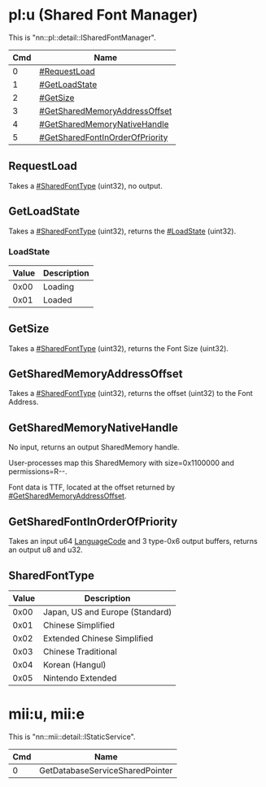 # pl:u (Shared Font Manager)

This is
"nn::pl::detail::ISharedFontManager".

| Cmd | Name                                                                           |
| --- | ------------------------------------------------------------------------------ |
| 0   | [\#RequestLoad](#RequestLoad "wikilink")                                       |
| 1   | [\#GetLoadState](#GetLoadState "wikilink")                                     |
| 2   | [\#GetSize](#GetSize "wikilink")                                               |
| 3   | [\#GetSharedMemoryAddressOffset](#GetSharedMemoryAddressOffset "wikilink")     |
| 4   | [\#GetSharedMemoryNativeHandle](#GetSharedMemoryNativeHandle "wikilink")       |
| 5   | [\#GetSharedFontInOrderOfPriority](#GetSharedFontInOrderOfPriority "wikilink") |

## RequestLoad

Takes a [\#SharedFontType](#SharedFontType "wikilink") (uint32), no
output.

## GetLoadState

Takes a [\#SharedFontType](#SharedFontType "wikilink") (uint32), returns
the [\#LoadState](#LoadState "wikilink") (uint32).

### LoadState

| Value | Description |
| ----- | ----------- |
| 0x00  | Loading     |
| 0x01  | Loaded      |

## GetSize

Takes a [\#SharedFontType](#SharedFontType "wikilink") (uint32), returns
the Font Size (uint32).

## GetSharedMemoryAddressOffset

Takes a [\#SharedFontType](#SharedFontType "wikilink") (uint32), returns
the offset (uint32) to the Font Address.

## GetSharedMemoryNativeHandle

No input, returns an output SharedMemory handle.

User-processes map this SharedMemory with size=0x1100000 and
permissions=R--.

Font data is TTF, located at the offset returned by
[\#GetSharedMemoryAddressOffset](#GetSharedMemoryAddressOffset "wikilink").

## GetSharedFontInOrderOfPriority

Takes an input u64
[LanguageCode](Settings%20services#LanguageCode.md##LanguageCode "wikilink")
and 3 type-0x6 output buffers, returns an output u8 and u32.

## SharedFontType

| Value | Description                     |
| ----- | ------------------------------- |
| 0x00  | Japan, US and Europe (Standard) |
| 0x01  | Chinese Simplified              |
| 0x02  | Extended Chinese Simplified     |
| 0x03  | Chinese Traditional             |
| 0x04  | Korean (Hangul)                 |
| 0x05  | Nintendo Extended               |

# mii:u, mii:e

This is "nn::mii::detail::IStaticService".

| Cmd | Name                            |
| --- | ------------------------------- |
| 0   | GetDatabaseServiceSharedPointer |
